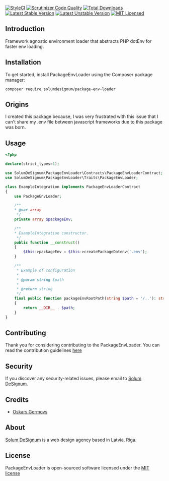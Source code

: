 [![StyleCI](https://github.styleci.io/repos/326625658/shield?branch=master)](https://github.styleci.io/repos/145921620)
[![Scrutinizer Code Quality](https://scrutinizer-ci.com/g/solumdesignum/package-env-loader/badges/quality-score.png?b=master)](https://scrutinizer-ci.com/g/solumdesignum/package-env-loader/?branch=master)
[![Total Downloads](https://poser.pugx.org/solumdesignum/package-env-loader/downloads)](https://packagist.org/packages/solumdesignum/package-env-loader)
[![Latest Stable Version](https://poser.pugx.org/solumdesignum/package-env-loader/v/stable)](https://packagist.org/packages/solumdesignum/package-env-loader)
[![Latest Unstable Version](https://poser.pugx.org/solumdesignum/package-env-loader/v/unstable)](https://packagist.org/packages/solumdesignum/package-env-loader)
[![MIT Licensed](https://img.shields.io/badge/license-MIT-brightgreen.svg?style=flat-square)](LICENSE.md)

## Introduction
Framework agnostic environment loader that abstracts PHP dotEnv for faster env loading.

## Installation
To get started, install PackageEnvLoader using the Composer package manager:
```shell
composer require solumdesignum/package-env-loader
```

## Origins
I created this package because, I was very frustrated with this issue that I can't 
share my .env file between javascript frameworks due to this package was born.

## Usage
```php
<?php

declare(strict_types=1);

use SolumDeSignum\PackageEnvLoader\Contracts\PackageEnvLoaderContract;
use SolumDeSignum\PackageEnvLoader\Traits\PackageEnvLoader;

class ExampleIntegration implements PackageEnvLoaderContract
{
    use PackageEnvLoader;

    /**
    * @var array 
     */
    private array $packageEnv;

    /**
    * ExampleIntegration constructor.
     */
    public function __construct()
    {
        $this->packageEnv = $this->createPackageDotenv('.env');
    }

    /**
     * Example of configuration
     *
     * @param string $path
     *
     * @return string
     */
    final public function packageEnvRootPath(string $path = '/..'): string
    {
        return __DIR__ . $path;
    }
}
````

## Contributing
Thank you for considering contributing to the PackageEnvLoader. You can read 
the 
contribution guidelines [here](CONTRIBUTING.md)

## Security
If you discover any security-related issues, please email to [Solum DeSignum](mailto:oskars_germovs@inbox.lv).

## Credits
- [Oskars Germovs](https://github.com/Faks)

## About
[Solum DeSignum](https://solum-designum.eu) is a web design agency based in Latvia, Riga.

## License
PackageEnvLoader is open-sourced software licensed under the [MIT license](LICENSE.md)
